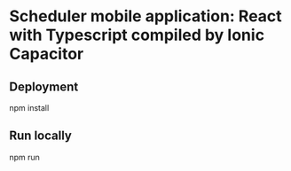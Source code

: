 # Scheduler mobile application: React with Typescript compiled by Ionic Capacitor

## Deployment
npm install

## Run locally
npm run
